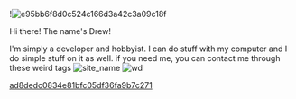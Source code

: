 !![e95bb6f8d0c524c166d3a42c3a09c18f](https://github.com/takt-jin/takt-jin/assets/119732698/db2141b9-fd35-41a2-a866-055f4f70f993)

Hi there! The name's Drew!

I'm simply a developer and hobbyist. I can do stuff with my computer and I do simple stuff on it as well.
if you need me, you can contact me through these weird tags
![site_name](https://www.instagram.com/minnablemins/)
![wd](https://discord.gg/Dnmn3PEzhQ)


[ad8dedc0834e81bfc05df36fa9b7c271](https://github.com/takt-jin/takt-jin/assets/119732698/e1d050b9-e183-4cc7-a7bb-6d08c39053db)
